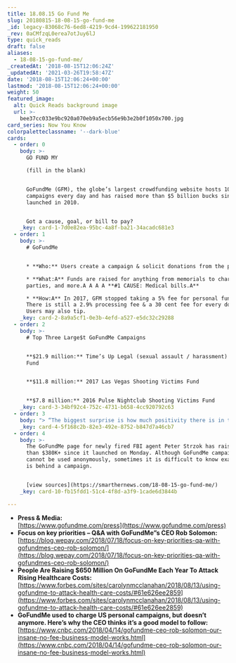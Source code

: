 ```yaml
---
title: 18.08.15 Go Fund Me
slug: 20180815-18-08-15-go-fund-me
_id: legacy-83068c76-6ed8-4219-9cd4-199622181950
_rev: 0aCMfzqL0erea7otJuy6lJ
type: quick_reads
draft: false
aliases:
  - 18-08-15-go-fund-me/
_createdAt: '2018-08-15T12:06:24Z'
_updatedAt: '2021-03-26T19:58:47Z'
date: '2018-08-15T12:06:24+00:00'
lastmod: '2018-08-15T12:06:24+00:00'
weight: 50
featured_image:
  alt: Quick Reads background image
  url: >-
    bee37cc033e9bc920a070eb9a5ecb56e9b3e2b0f1050x700.jpg
card_series: Now You Know
colorpaletteclassname: '--dark-blue'
cards:
  - order: 0
    body: >-
      GO FUND MY  

      (fill in the blank) 


      GoFundMe (GFM), the globe’s largest crowdfunding website hosts 10,000 new
      campaigns every day and has raised more than $5 billion bucks since it
      launched in 2010.


      Got a cause, goal, or bill to pay?
    _key: card-1-7d0e82ea-95bc-4a8f-ba21-34acadc681e3
  - order: 1
    body: >-
      # GoFundMe


      * **Who:** Users create a campaign & solicit donations from the public.

      * **What:A** Funds are raised for anything from memorials to charities,
      parties, and more.A A A A **#1 CAUSE: Medical bills.A**

      * **How:A** In 2017, GFM stopped taking a 5% fee for personal funds.A
      There is still a 2.9% processing fee & a 30 cent fee for every donation.
      Users may also tip.
    _key: card-2-8a9a5cf1-0e3b-4efd-a527-e5dc32c29288
  - order: 2
    body: >-
      # Top Three Large$t GoFundMe Campaigns


      **$21.9 million:** Time’s Up Legal (sexual assault / harassment) Defense
      Fund


      **$11.8 million:** 2017 Las Vegas Shooting Victims Fund


      **$7.8 million:** 2016 Pulse Nightclub Shooting Victims Fund
    _key: card-3-34bf92c4-752c-4731-b658-4cc920792c63
  - order: 3
    body: "> “The biggest surprise is how much positivity there is in the world. News cycles and the social web often present a barrage of negativity. Yet I’ve been surprised by just how much people are compassionate, sympathetic, and empathetic a\x13 they genuinely want to help.”  \n  \n  \n  \nGoFundMe CEO Rob Solomon"
    _key: card-4-5f168c2b-82e3-492e-8752-b847d7a46cb7
  - order: 4
    body: >-
      The GoFundMe page for newly fired FBI agent Peter Strzok has raised more
      than $380K+ since it launched on Monday. Although GoFundMe campaigns
      cannot be used anonymously, sometimes it is difficult to know exactly who
      is behind a campaign.


      [view sources](https://smarthernews.com/18-08-15-go-fund-me/)
    _key: card-10-fb15fdd1-51c4-4f8d-a3f9-1cade6d3844b

---
```

* **Press & Media:**  
[https://www.gofundme.com/press](https://www.gofundme.com/press)
* **Focus on key priorities – Q&A with GoFundMe”s CEO Rob Solomon:** [https://blog.wepay.com/2018/07/18/focus-on-key-priorities-qa-with-gofundmes-ceo-rob-solomon/](https://blog.wepay.com/2018/07/18/focus-on-key-priorities-qa-with-gofundmes-ceo-rob-solomon/)
* **People Are Raising $650 Million On GoFundMe Each Year To Attack Rising Healthcare Costs:**  
[https://www.forbes.com/sites/carolynmcclanahan/2018/08/13/using-gofundme-to-attack-health-care-costs/#61e626ee2859](https://www.forbes.com/sites/carolynmcclanahan/2018/08/13/using-gofundme-to-attack-health-care-costs/#61e626ee2859)
* **GoFundMe used to charge US personal campaigns, but doesn’t anymore. Here’s why the CEO thinks it’s a good model to follow:**  
[https://www.cnbc.com/2018/04/14/gofundme-ceo-rob-solomon-our-insane-no-fee-business-model-works.html](https://www.cnbc.com/2018/04/14/gofundme-ceo-rob-solomon-our-insane-no-fee-business-model-works.html)
